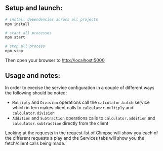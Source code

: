 ## Setup and launch:

```bash
# install dependencies across all projects
npm install

# start all processes
npm start

# stop all process
npm stop
```

Then open your browser to [http://localhost:5000](http://localhost:5000)

## Usage and notes:

In order to execise the service configuration in a couple of different ways the following should be noted:
 - `Multiply` and `Division` operations call the `calculator.batch` service which in tern makes client calls to `calculator.multiply` and `calculator.division`
 - `Addition` and `Subtraction` operations calls to `calculator.addition` and `calculator.subtraction` directly from the client

Looking at the requests in the request list of Glimpse will show you each of the different requests a play and the Services tabs will show you the fetch/client calls being made.
